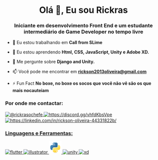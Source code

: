 <h1 align="center">Olá 👋, Eu sou Rickras</h1>
<h3 align="center">Iniciante em desenvolvimento Front End e um estudante intermediário de Game Developer no tempo livre</h3>

- 🔭 Eu estou trabalhando em **Call from SLime**

- 🌱 Eu estou aprendendo **Html, CSS, JavaScript, Unity e Adobe XD.**

- 💬 Me pergunte sobre **Django and Unity.**

- 📫 Você pode me encontrar em **rickson2013oliveira@gmail.com**

- ⚡ Fun Fact **No boxe, no boxe os socos que você não vê são os que mais nocauteiam**

<h3 align="left">Por onde me contactar:</h3>
<p align="left">
<a href="https://instagram.com/@rickrasochefe" target="blank"><img align="center" src="https://raw.githubusercontent.com/rahuldkjain/github-profile-readme-generator/master/src/images/icons/Social/instagram.svg" alt="@rickrasochefe" height="30" width="40" />
<a href="https://discord.gg/https://discord.gg/vhfdKbsVpe" target="blank"><img align="center" src="https://raw.githubusercontent.com/rahuldkjain/github-profile-readme-generator/master/src/images/icons/Social/discord.svg" alt="https://discord.gg/vhfdKbsVpe" height="30" width="40" />
<a href="https://www.linkedin.com/in/rickson-oliveira-44331822b/" target="blank"><img align="center" src="https://cdn.jsdelivr.net/gh/devicons/devicon/icons/linkedin/linkedin-original.svg" alt="https://linkedin.com/in/rickson-oliveira-44331822b/" height="30" width="40" />
</p>


<h3 align="left">Linguagens e Ferramentas:</h3>
<p align="left"> <a href="https://flutter.dev" target="_blank" rel="noreferrer"> <img src="https://www.vectorlogo.zone/logos/flutterio/flutterio-icon.svg" alt="flutter" width="40" height="40"/> </a> <a href="https://www.adobe.com/in/products/illustrator.html" target="_blank" rel="noreferrer"> <img src="https://www.vectorlogo.zone/logos/adobe_illustrator/adobe_illustrator-icon.svg" alt="illustrator" width="40" height="40"/> </a> <a href="https://www.python.org" target="_blank" rel="noreferrer"> <img src="https://raw.githubusercontent.com/devicons/devicon/master/icons/python/python-original.svg" alt="python" width="40" height="40"/> </a> <a href="https://unity.com/" target="_blank" rel="noreferrer"> <img src="https://www.vectorlogo.zone/logos/unity3d/unity3d-icon.svg" alt="unity" width="40" height="40"/> </a> <a href="https://www.adobe.com/products/xd.html" target="_blank" rel="noreferrer"> <img src="https://cdn.worldvectorlogo.com/logos/adobe-xd.svg" alt="xd" width="40" height="40"/> </a> </p>

